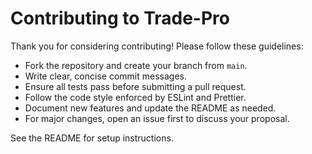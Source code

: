 # Contributing to Trade-Pro

Thank you for considering contributing! Please follow these guidelines:

- Fork the repository and create your branch from `main`.
- Write clear, concise commit messages.
- Ensure all tests pass before submitting a pull request.
- Follow the code style enforced by ESLint and Prettier.
- Document new features and update the README as needed.
- For major changes, open an issue first to discuss your proposal.

See the README for setup instructions.
